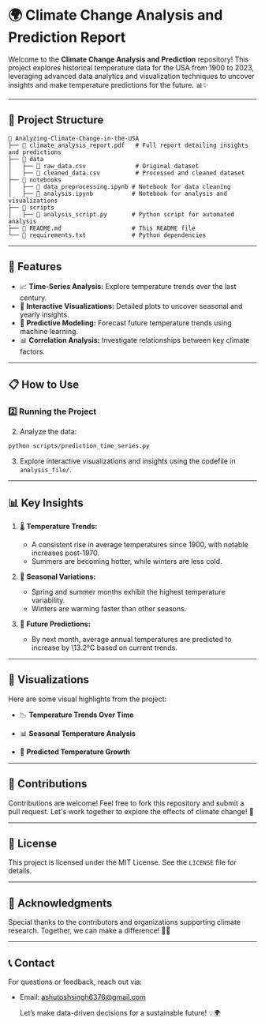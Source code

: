 # 🌍 Climate Change Analysis and Prediction Report

Welcome to the **Climate Change Analysis and Prediction** repository! This project explores historical temperature data for the USA from 1900 to 2023, leveraging advanced data analytics and visualization techniques to uncover insights and make temperature predictions for the future. 📊✨

---

## 📁 Project Structure

```
📂 Analyzing-Climate-Change-in-the-USA
├── 📄 climate_analysis_report.pdf   # Full report detailing insights and predictions
├── 📂 data
│   ├── 📄 raw_data.csv              # Original dataset
│   ├── 📄 cleaned_data.csv          # Processed and cleaned dataset
├── 📂 notebooks
│   ├── 📄 data_preprocessing.ipynb # Notebook for data cleaning
│   ├── 📄 analysis.ipynb           # Notebook for analysis and visualizations
├── 📂 scripts
│   ├── 📄 analysis_script.py       # Python script for automated analysis
├── 📄 README.md                    # This README file
└── 📄 requirements.txt             # Python dependencies
```

---

## 🚀 Features

- 📈 **Time-Series Analysis:** Explore temperature trends over the last century.
- 🎨 **Interactive Visualizations:** Detailed plots to uncover seasonal and yearly insights.
- 🤖 **Predictive Modeling:** Forecast future temperature trends using machine learning.
- 📊 **Correlation Analysis:** Investigate relationships between key climate factors.

---

## 📋 How to Use


### 2️⃣ Running the Project
2. Analyze the data:

```bash
python scripts/prediction_time_series.py
```

3. Explore interactive visualizations and insights using the codefile in `analysis_file/`.

---

## 📊 Key Insights

1. 🌡️ **Temperature Trends:**

   - A consistent rise in average temperatures since 1900, with notable increases post-1970.
   - Summers are becoming hotter, while winters are less cold.

2. 🌱 **Seasonal Variations:**

   - Spring and summer months exhibit the highest temperature variability.
   - Winters are warming faster than other seasons.

3. 🔮 **Future Predictions:**

   - By next month, average annual temperatures are predicted to increase by \13.2°C based on current trends.

---

## 🎨 Visualizations

Here are some visual highlights from the project:

- 📉 **Temperature Trends Over Time**

- 📊 **Seasonal Temperature Analysis**

- 🤖 **Predicted Temperature Growth**

---

## 🤝 Contributions

Contributions are welcome! Feel free to fork this repository and submit a pull request. Let's work together to explore the effects of climate change! 🌟

---

## 📄 License

This project is licensed under the MIT License. See the `LICENSE` file for details.

---

## 🌟 Acknowledgments

Special thanks to the contributors and organizations supporting climate research. Together, we can make a difference! 🌱✨

---

## 📞 Contact

For questions or feedback, reach out via:

- Email: [ashutoshsingh6376@gmail.com](mailto\:ashutoshsingh6376@gmail.com)

  Let’s make data-driven decisions for a sustainable future! 💡🌍

